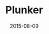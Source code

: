 ---
layout: site
title: "Plunker"
date: 2015-08-09
categories: [developer-tools]
version: 1.0.8
major: 1
minor: 0
patch: 8
slug: plunkr
link: http://plnkr.co/
submitter: lpolepeddi
permalink: /sites/:slug
---